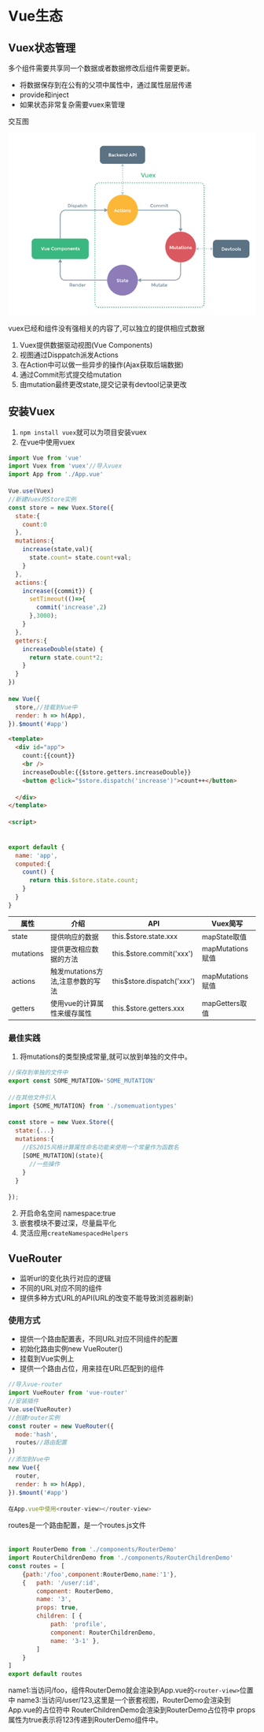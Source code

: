 # Vue生态

## Vuex状态管理

多个组件需要共享同一个数据或者数据修改后组件需要更新。

+ 将数据保存到在公有的父项中属性中，通过属性层层传递
+ provide和inject
+ 如果状态非常复杂需要vuex来管理

交互图

![vuex](./imgs/vuex.PNG)

vuex已经和组件没有强相关的内容了,可以独立的提供相应式数据

1. Vuex提供数据驱动视图(Vue Components)
2. 视图通过Disppatch派发Actions
3. 在Action中可以做一些异步的操作(Ajax获取后端数据)
4. 通过Commit形式提交给mutation
5. 由mutation最终更改state,提交记录有devtool记录更改

## 安装Vuex

1. `npm install vuex`就可以为项目安装vuex
2. 在vue中使用vuex

```javascript
import Vue from 'vue'
import Vuex from 'vuex'//导入vuex
import App from './App.vue'

Vue.use(Vuex)
//新建Vuex的Store实例
const store = new Vuex.Store({
  state:{
    count:0
  },
  mutations:{
    increase(state,val){
      state.count= state.count+val;
    }
  },
  actions:{
    increase({commit}) {
      setTimeout(()=>{
        commit('increase',2)
      },3000);
    }
  },
  getters:{
    increaseDouble(state) {
      return state.count*2;
    }
  }
})

new Vue({
  store,//挂载到Vue中
  render: h => h(App),
}).$mount('#app')

```

```html
<template>
  <div id="app">
    count:{{count}}
    <br />
    increaseDouble:{{$store.getters.increaseDouble}}
    <button @click="$store.dispatch('increase')">count++</button>

  </div>
</template>

<script>


export default {
  name: 'app',
  computed:{
    count() {
      return this.$store.state.count;
    }
  }
}
```

|属性|介绍|API|Vuex简写|
|--|--|--|--|
|state|提供响应的数据|this.$store.state.xxx|mapState取值|
|mutations|提供更改相应数据的方法|this.$store.commit('xxx')|mapMutations赋值|
|actions|触发mutations方法,注意参数的写法|this$store.dispatch('xxx')|mapMutations赋值|
|getters|使用vue的计算属性来缓存属性|this.$store.getters.xxx|mapGetters取值|

### 最佳实践

1. 将mutations的类型换成常量,就可以放到单独的文件中。

```javascript
//保存到单独的文件中
export const SOME_MUTATION='SOME_MUTATION'

//在其他文件引入
import {SOME_MUTATION} from './somemuationtypes'

const store = new Vuex.Store({
  state:{...}
  mutations:{
    //ES2015风格计算属性命名功能来使用一个常量作为函数名
    [SOME_MUTATION](state){
      //一些操作
    }
  }

});
```

2. 开启命名空间 namespace:true
3. 嵌套模块不要过深，尽量扁平化
4. 灵活应用`createNamespacedHelpers`

## VueRouter

+ 监听url的变化执行对应的逻辑
+ 不同的URL对应不同的组件
+ 提供多种方式URL的API(URL的改变不能导致浏览器刷新)

### 使用方式

+ 提供一个路由配置表，不同URL对应不同组件的配置
+ 初始化路由实例new VueRouter()
+ 挂载到Vue实例上
+ 提供一个路由占位，用来挂在URL匹配到的组件

```javascript
//导入vue-router
import VueRouter from 'vue-router'
//安装插件
Vue.use(VueRouter)
//创建router实例
const router = new VueRouter({
  mode:'hash',
  routes//路由配置
})
//添加到Vue中
new Vue({
  router,
  render: h => h(App),
}).$mount('#app')

在App.vue中使用<router-view></router-view>

```

routes是一个路由配置，是一个routes.js文件

```javascript

import RouterDemo from './components/RouterDemo'
import RouterChildrenDemo from './components/RouterChildrenDemo'
const routes = [
    {path:'/foo',component:RouterDemo,name:'1'},
    {   path: '/user/:id',
        component: RouterDemo,
        name: '3',
        props: true,
        children: [ {
            path: 'profile',
            component: RouterChildrenDemo,
            name: '3-1' },
        ]
    }
]
export default routes
```

name1:当访问/foo，组件RouterDemo就会渲染到App.vue的`<router-view>`位置中
name3:当访问/user/123,这里是一个嵌套视图，RouterDemo会渲染到App.vue的占位符中
RouterChildrenDemo会渲染到RouterDemo占位符中
props 属性为true表示将123传递到RouterDemo组件中。
